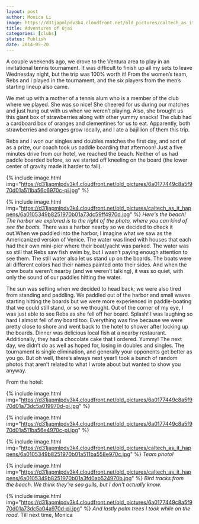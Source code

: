 ```yaml
---
layout: post
author: Monica Li
image: https://d31japmlpdv3k4.cloudfront.net/old_pictures/caltech_as_it_happens/6a0105349b8251970b01a73dc59f79970d.jpg
title: Adventures of Ojai 
categories: [clubs]
status: Publish
date: 2014-05-20
---
```


A couple weekends ago, we drove to the Ventura area to play in an invitational tennis tournament. It was difficult to finish up all my sets to leave Wednesday night, but the trip was 100% worth it! From the women’s team, Rebs and I played in the tournament, and the six players from the men’s starting lineup also came.

We met up with a mother of a tennis alum who is a member of the club where we played. She was so nice! She cheered for us during our matches and just hung out with us when we weren’t playing. Also, she brought us this giant box of strawberries along with other yummy snacks! The club had a cardboard box of oranges and clementines for us to eat. Apparently, both strawberries and oranges grow locally, and I ate a bajillion of them this trip.

Rebs and I won our singles and doubles matches the first day, and sort of as a prize, our coach took us paddle boarding that afternoon! Just a five minutes drive from our hotel, we reached the beach. Neither of us had paddle boarded before, so we started off kneeling on the board (the lower center of gravity made it harder to fall).


{% include image.html img="https://d31japmlpdv3k4.cloudfront.net/old_pictures/6a0177449c8a5f970d01a511ba56c6970c-pi.jpg" %}

{% include image.html img="https://d31japmlpdv3k4.cloudfront.net/old_pictures/caltech_as_it_happens/6a0105349b8251970b01a73dc59ff4970d.jpg" %}
*Here's the beach! The harbor we explored is to the right of the photo, where you can kind of see the boats.*
There was a harbor nearby so we decided to check it out.When we paddled into the harbor, I imagine what we saw as the Americanized version of Venice. The water was lined with houses that each had their own mini-pier where their boat/yacht was parked. The water was so still that Rebs saw fish swim by, but I wasn’t paying enough attention to see them. The still water also let us stand up on the boards. The boats were all different colors had their names painted onto their sides. And when the crew boats weren’t nearby (and we weren’t talking), it was so quiet, with only the sound of our paddles hitting the water.

The sun was setting when we decided to head back; we were also tired from standing and paddling. We paddled out of the harbor and small waves starting hitting the boards but we were more experienced in paddle-boating that we could still stand, or so we thought. Out of the corner of my eye, I was just able to see Rebs as she fell off her board. Splash! I was laughing so hard I almost fell of my board too. Everything was fine because we were pretty close to shore and went back to the hotel to shower after locking up the boards. Dinner was delicious local fish at a nearby restaurant. Additionally, they had a chocolate cake that I ordered. Yummy!
The next day, we didn’t do as well as hoped for, losing in doubles and singles. The tournament is single elimination, and generally your opponents get better as you go. But oh well, there’s always next year!I took a bunch of random photos that aren’t related to what I wrote about but wanted to show you anyway.

From the hotel:


{% include image.html img="https://d31japmlpdv3k4.cloudfront.net/old_pictures/6a0177449c8a5f970d01a73dc5a019970d-pi.jpg" %}

{% include image.html img="https://d31japmlpdv3k4.cloudfront.net/old_pictures/6a0177449c8a5f970d01a511ba56e4970c-pi.jpg" %}

{% include image.html img="https://d31japmlpdv3k4.cloudfront.net/old_pictures/caltech_as_it_happens/6a0105349b8251970b01a511ba558e970c.jpg" %}
*Team photo!*


{% include image.html img="https://d31japmlpdv3k4.cloudfront.net/old_pictures/caltech_as_it_happens/6a0105349b8251970b01a3fd0ab524970b.jpg" %}
*Bird tracks from the beach. We think they're sea gulls, but I don't actually know.*


{% include image.html img="https://d31japmlpdv3k4.cloudfront.net/old_pictures/6a0177449c8a5f970d01a73dc5a04a970d-pi.jpg" %}
*And lastly palm trees I took while on the road.*
Till next time,
  Monica
